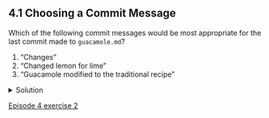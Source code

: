 
## 4.1 Choosing a Commit Message

Which of the following commit messages would be most appropriate for the last commit made to ```guacamole.md```?

1. “Changes”
1. “Changed lemon for lime”
1. “Guacamole modified to the traditional recipe”

<details>
  <summary>
        Solution
  </summary>

Answer 1 is not descriptive enough, and the purpose of the commit is unclear; and answer 2 is redundant to using <code>git diff</code> to see what changed in this commit; but answer 3 is good: short, descriptive, and imperative.
</details>

[Episode 4 exercise 2](episode4_ex2.md)
